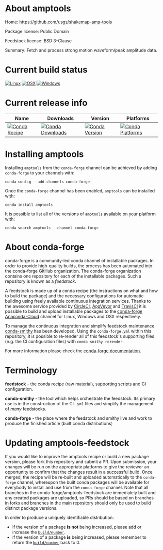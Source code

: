 About amptools
==============

Home: https://github.com/usgs/shakemap-amp-tools

Package license: Public Domain

Feedstock license: BSD 3-Clause

Summary: Fetch and process strong motion waveform/peak amplitude data.



Current build status
====================

[![Linux](https://img.shields.io/circleci/project/github/conda-forge/amptools-feedstock/master.svg?label=Linux)](https://circleci.com/gh/conda-forge/amptools-feedstock)
[![OSX](https://img.shields.io/travis/conda-forge/amptools-feedstock/master.svg?label=macOS)](https://travis-ci.org/conda-forge/amptools-feedstock)
[![Windows](https://img.shields.io/appveyor/ci/conda-forge/amptools-feedstock/master.svg?label=Windows)](https://ci.appveyor.com/project/conda-forge/amptools-feedstock/branch/master)

Current release info
====================

| Name | Downloads | Version | Platforms |
| --- | --- | --- | --- |
| [![Conda Recipe](https://img.shields.io/badge/recipe-amptools-green.svg)](https://anaconda.org/conda-forge/amptools) | [![Conda Downloads](https://img.shields.io/conda/dn/conda-forge/amptools.svg)](https://anaconda.org/conda-forge/amptools) | [![Conda Version](https://img.shields.io/conda/vn/conda-forge/amptools.svg)](https://anaconda.org/conda-forge/amptools) | [![Conda Platforms](https://img.shields.io/conda/pn/conda-forge/amptools.svg)](https://anaconda.org/conda-forge/amptools) |

Installing amptools
===================

Installing `amptools` from the `conda-forge` channel can be achieved by adding `conda-forge` to your channels with:

```
conda config --add channels conda-forge
```

Once the `conda-forge` channel has been enabled, `amptools` can be installed with:

```
conda install amptools
```

It is possible to list all of the versions of `amptools` available on your platform with:

```
conda search amptools --channel conda-forge
```


About conda-forge
=================

conda-forge is a community-led conda channel of installable packages.
In order to provide high-quality builds, the process has been automated into the
conda-forge GitHub organization. The conda-forge organization contains one repository
for each of the installable packages. Such a repository is known as a *feedstock*.

A feedstock is made up of a conda recipe (the instructions on what and how to build
the package) and the necessary configurations for automatic building using freely
available continuous integration services. Thanks to the awesome service provided by
[CircleCI](https://circleci.com/), [AppVeyor](http://www.appveyor.com/)
and [TravisCI](https://travis-ci.org/) it is possible to build and upload installable
packages to the [conda-forge](https://anaconda.org/conda-forge)
[Anaconda-Cloud](http://docs.anaconda.org/) channel for Linux, Windows and OSX respectively.

To manage the continuous integration and simplify feedstock maintenance
[conda-smithy](http://github.com/conda-forge/conda-smithy) has been developed.
Using the ``conda-forge.yml`` within this repository, it is possible to re-render all of
this feedstock's supporting files (e.g. the CI configuration files) with ``conda smithy rerender``.

For more information please check the [conda-forge documentation](https://conda-forge.org/docs/).

Terminology
===========

**feedstock** - the conda recipe (raw material), supporting scripts and CI configuration.

**conda-smithy** - the tool which helps orchestrate the feedstock.
                   Its primary use is in the construction of the CI ``.yml`` files
                   and simplify the management of *many* feedstocks.

**conda-forge** - the place where the feedstock and smithy live and work to
                  produce the finished article (built conda distributions)


Updating amptools-feedstock
===========================

If you would like to improve the amptools recipe or build a new
package version, please fork this repository and submit a PR. Upon submission,
your changes will be run on the appropriate platforms to give the reviewer an
opportunity to confirm that the changes result in a successful build. Once
merged, the recipe will be re-built and uploaded automatically to the
`conda-forge` channel, whereupon the built conda packages will be available for
everybody to install and use from the `conda-forge` channel.
Note that all branches in the conda-forge/amptools-feedstock are
immediately built and any created packages are uploaded, so PRs should be based
on branches in forks and branches in the main repository should only be used to
build distinct package versions.

In order to produce a uniquely identifiable distribution:
 * If the version of a package **is not** being increased, please add or increase
   the [``build/number``](http://conda.pydata.org/docs/building/meta-yaml.html#build-number-and-string).
 * If the version of a package **is** being increased, please remember to return
   the [``build/number``](http://conda.pydata.org/docs/building/meta-yaml.html#build-number-and-string)
   back to 0.